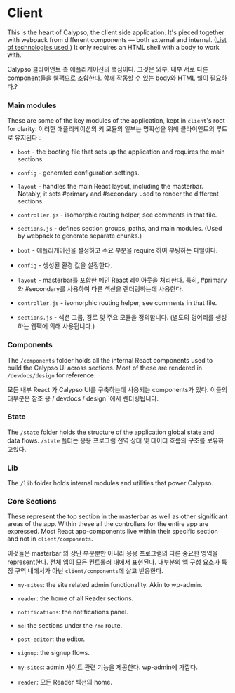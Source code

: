 Client
======

This is the heart of Calypso, the client side application. It's pieced together with webpack from different components — both external and internal. ([List of technologies used.](../docs/guide/tech-behind-calypso.md)) It only requires an HTML shell with a body to work with.

Calypso 클라이언트 측 애플리케이션의 핵심이다. 그것은 외부, 내부 서로 다른 component들을 웹팩으로 조합한다. 함께 작동할 수 있는 body와 HTML 쉘이 필요하다.?

### Main modules

These are some of the key modules of the application, kept in `client`'s root for clarity:
이러한 애플리케이션의 키 모듈의 일부는 명확성을 위해 클라이언트의 루트로 유지된다 :

* `boot` - the booting file that sets up the application and requires the main sections.
* `config` - generated configuration settings.
* `layout` - handles the main React layout, including the masterbar. Notably, it sets #primary and #secondary used to render the different sections.
* `controller.js` - isomorphic routing helper, see comments in that file.
* `sections.js` - defines section groups, paths, and main modules. (Used by webpack to generate separate chunks.)

* `boot` - 애플리케이션을 설정하고 주요 부분을 require 하여 부팅하는 파일이다.
* `config` - 생성된 환경 값을 설정한다.
* `layout` - masterbar를 포함한 메인 React 레이아웃을 처리한다. 특히, #primary와 #secondary를 사용하여 다른 섹션을 렌더링하는데 사용한다.
* `controller.js` - isomorphic routing helper, see comments in that file.
* `sections.js` - 섹션 그룹, 경로 및 주요 모듈을 정의합니다. (별도의 덩어리를 생성하는 웹팩에 의해 사용됩니다.)


### Components

The `/components` folder holds all the internal React components used to build the Calypso UI across sections. Most of these are rendered in `/devdocs/design` for reference.

모든 내부 React 가 Calypso UI를 구축하는데 사용되는 components가 있다. 이들의 대부분은 참조 용 / devdocs / design``에서 렌더링됩니다.

### State

The `/state` folder holds the structure of the application global state and data flows.
`/state` 폴더는 응용 프로그램 전역 상태 및 데이터 흐름의 구조를 보유하고있다.

### Lib

The `/lib` folder holds internal modules and utilities that power Calypso.

### Core Sections

These represent the top section in the masterbar as well as other significant areas of the app. Within these all the controllers for the entire app are expressed. Most React app-components live within their specific section and not in `client/components`.

이것들은 masterbar 의 상단 부분뿐만 아니라 응용 프로그램의 다른 중요한 영역을 represent한다. 전체 앱이 모든 컨트롤러 내에서 표현된다.
대부분의 앱 구성 요소가 특정 구역 내에서가 아닌 `client/components`에 살고 반응한다.

* `my-sites`: the site related admin functionality. Akin to wp-admin.
* `reader`: the home of all Reader sections.
* `notifications`: the notifications panel.
* `me`: the sections under the `/me` route.
* `post-editor`: the editor.
* `signup`: the signup flows.

* `my-sites`: admin 사이트 관련 기능을 제공한다. wp-admin에 가깝다.
* `reader`: 모든 Reader 섹션의 home.
